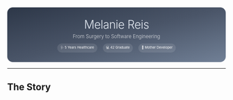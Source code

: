 # 

<div align="center">

<!-- Elegant Hero Section with Responsive SVG -->
<svg width="100%" height="200" viewBox="0 0 800 200" xmlns="http://www.w3.org/2000/svg">
  <defs>
    <linearGradient id="elegantGradient" x1="0%" y1="0%" x2="100%" y2="100%">
      <stop offset="0%" style="stop-color:#2D3748;stop-opacity:1" />
      <stop offset="50%" style="stop-color:#4A5568;stop-opacity:1" />
      <stop offset="100%" style="stop-color:#718096;stop-opacity:1" />
    </linearGradient>
  </defs>
  
  <rect width="100%" height="100%" fill="url(#elegantGradient)" rx="20"/>
  
  <foreignObject width="100%" height="100%">
    <div xmlns="http://www.w3.org/1999/xhtml" style="display: flex; align-items: center; justify-content: center; height: 100%; color: white; font-family: 'Inter', 'Segoe UI', sans-serif;">
      <div style="text-align: center; padding: 20px;">
        <h1 style="font-size: clamp(28px, 5vw, 42px); font-weight: 300; margin: 0; letter-spacing: -0.02em;">
          <span style="color: #E2E8F0;">Melanie Reis</span>
        </h1>
        <p style="font-size: clamp(14px, 2.5vw, 18px); margin: 8px 0 0 0; opacity: 0.8; font-weight: 300;">
          From Surgery to Software Engineering
        </p>
        <div style="margin-top: 16px; display: flex; justify-content: center; gap: 20px; flex-wrap: wrap;">
          <span style="font-size: 12px; background: rgba(255,255,255,0.1); padding: 6px 12px; border-radius: 20px;">🩺 5 Years Healthcare</span>
          <span style="font-size: 12px; background: rgba(255,255,255,0.1); padding: 6px 12px; border-radius: 20px;">💻 42 Graduate</span>
          <span style="font-size: 12px; background: rgba(255,255,255,0.1); padding: 6px 12px; border-radius: 20px;">👶 Mother Developer</span>
        </div>
      </div>
    </div>
  </foreignObject>
</svg>

</div>

---

## The Story

<div align="center">

<svg width="100%" height="300" viewBox="0 0 800 300" xmlns="http://www.w3.org/2000/svg">
  <foreignObject width="100%" height="100%">
    <div xmlns="http://www.w3.org/1999/xhtml">
      <style>
        .story-container {
          display: grid;
          grid-template-columns: 1fr 1fr;
          gap: 40px;
          padding: 40px;
          height: 100%;
          align-items: center;
          font-family: 'Inter', 'Segoe UI', sans-serif;
        }
        .story-text {
          color: #2D3748;
        }
        .story-text h3 {
          color: #1A202C;
          font-size: 24px;
          font-weight: 500;
          margin: 0 0 16px 0;
        }
        .story-text p {
          font-size: 15px;
          line-height: 1.7;
          color: #4A5568;
          margin: 0 0 16px 0;
        }
        .highlight {
          color: #2B6CB0;
          font-weight: 500;
        }
        .code-elegant {
          background: #F7FAFC;
          border: 1px solid #E2E8F0;
          border-radius: 12px;
          padding: 24px;
          font-family: 'JetBrains Mono', monospace;
          font-size: 13px;
          line-height: 1.6;
          color: #2D3748;
        }
        .code-keyword { color: #805AD5; }
        .code-string { color: #38A169; }
        .code-comment { color: #718096; }
        
        @media (max-width: 768px) {
          .story-container {
            grid-template-columns: 1fr;
            gap: 24px;
            padding: 24px;
          }
          .story-text h3 { font-size: 20px; }
          .code-elegant { font-size: 12px; padding: 16px; }
        }
      </style>
      
      <div class="story-container">
        <div class="story-text">
          <h3>The Impossible Journey</h3>
          <p>
            <strong class="highlight">September 2024:</strong> Started 42 School's intensive Piscine with a 1-month-old newborn and 2-year-old son.
          </p>
          <p>
            While balancing sleepless nights, feeding schedules, and a demanding surgical nursing career, I discovered an unshakeable determination to master programming.
          </p>
          <p>
            <strong class="highlight">Result:</strong> 42 Porto Graduate with 110/100 final score.
          </p>
        </div>
        
        <div class="code-elegant">
<span class="code-comment">// The journey that seemed impossible</span>
<span class="code-keyword">const</span> achievement = {
  <span class="code-string">timeline</span>: <span class="code-string">"11 months"</span>,
  <span class="code-string">challenges</span>: [
    <span class="code-string">"1-month newborn"</span>,
    <span class="code-string">"2-year-old toddler"</span>,
    <span class="code-string">"Full-time surgical nurse"</span>,
    <span class="code-string">"2-3 hours sleep/night"</span>
  ],
  <span class="code-string">score</span>: <span class="code-string">"110/100"</span>,
  
  <span class="code-keyword">getInspiration</span>() {
    <span class="code-keyword">return</span> <span class="code-string">"With determination, "</span> +
           <span class="code-string">"anything is possible"</span>;
  }
};
        </div>
      </div>
    </div>
  </foreignObject>
</svg>

</div>

---

## Professional Journey

<div align="center">

<svg width="100%" height="400" viewBox="0 0 800 400" xmlns="http://www.w3.org/2000/svg">
  <foreignObject width="100%" height="100%">
    <div xmlns="http://www.w3.org/1999/xhtml">
      <style>
        .timeline-elegant {
          padding: 40px;
          font-family: 'Inter', 'Segoe UI', sans-serif;
        }
        .timeline-item {
          display: grid;
          grid-template-columns: 120px 4px 1fr;
          gap: 24px;
          margin-bottom: 32px;
          align-items: start;
        }
        .timeline-date {
          text-align: right;
          color: #718096;
          font-size: 14px;
          font-weight: 500;
          padding-top: 4px;
        }
        .timeline-line {
          width: 4px;
          height: 60px;
          background: linear-gradient(to bottom, #4A5568, #E2E8F0);
          border-radius: 2px;
          position: relative;
        }
        .timeline-line::before {
          content: '';
          position: absolute;
          top: 8px;
          left: -6px;
          width: 16px;
          height: 16px;
          background: #4A5568;
          border-radius: 50%;
          border: 3px solid white;
          box-shadow: 0 2px 8px rgba(0,0,0,0.15);
        }
        .timeline-content h4 {
          color: #1A202C;
          font-size: 16px;
          font-weight: 600;
          margin: 0 0 6px 0;
        }
        .timeline-content p {
          color: #4A5568;
          font-size: 14px;
          margin: 0;
          line-height: 1.5;
        }
        
        @media (max-width: 768px) {
          .timeline-elegant { padding: 20px; }
          .timeline-item {
            grid-template-columns: 80px 4px 1fr;
            gap: 16px;
            margin-bottom: 24px;
          }
          .timeline-date { font-size: 12px; }
          .timeline-content h4 { font-size: 14px; }
          .timeline-content p { font-size: 13px; }
        }
      </style>
      
      <div class="timeline-elegant">
        <div class="timeline-item">
          <div class="timeline-date">2020</div>
          <div class="timeline-line"></div>
          <div class="timeline-content">
            <h4>🏥 Surgical Nursing Career</h4>
            <p>Started as OR & Anesthesia specialist at ULSEDV</p>
          </div>
        </div>
        
        <div class="timeline-item">
          <div class="timeline-date">Sep 2024</div>
          <div class="timeline-line"></div>
          <div class="timeline-content">
            <h4>👶 42 Piscine with Newborn</h4>
            <p>Began intensive coding bootcamp with 1-month-old baby</p>
          </div>
        </div>
        
        <div class="timeline-item">
          <div class="timeline-date">Oct 2024</div>
          <div class="timeline-line"></div>
          <div class="timeline-content">
            <h4>💻 42 Common Core</h4>
            <p>Started full curriculum while managing family and work</p>
          </div>
        </div>
        
        <div class="timeline-item">
          <div class="timeline-date">Sep 2025</div>
          <div class="timeline-line"></div>
          <div class="timeline-content">
            <h4>🎓 42 Porto Graduate</h4>
            <p>Achieved 110/100 final score</p>
          </div>
        </div>
        
        <div class="timeline-item">
          <div class="timeline-date">Oct 2025</div>
          <div class="timeline-line"></div>
          <div class="timeline-content">
            <h4>🚀 SEA:ME Automotive</h4>
            <p>Next chapter: Automotive Engineering program</p>
          </div>
        </div>
      </div>
    </div>
  </foreignObject>
</svg>

</div>

---

## Technical Excellence

<div align="center">

<table>
<tr>
<td width="50%">

### 🏆 42 Porto Projects

| Project | Score | Complexity |
|---------|-------|------------|
| **cub3D** | `125/100` | 3D Graphics Engine |
| **transcendence** | `110/100` | Full-Stack Platform |
| **webserv** | `100/100` | HTTP Server |
| **minishell** | `99/100` | Shell Implementation |
| **get_next_line** | `125/100` | File I/O Mastery |

</td>
<td width="50%">

### 💻 Core Stack

**Systems Programming**
- C/C++ • Linux • Shell Scripting

**Web Development** 
- TypeScript • React • Node.js • PostgreSQL

**DevOps & Tools**
- Docker • Nginx • Git

**Languages**
- 🇵🇹 Portuguese • 🇫🇷 French • 🇬🇧 English • 🇮🇹 Italian

</td>
</tr>
</table>

</div>

---

## Analytics

<div align="center">

<img width="49%" src="https://github-readme-stats.vercel.app/api?username=melaniereis&show_icons=true&theme=default&hide_border=true&bg_color=ffffff&title_color=2D3748&icon_color=4A5568&text_color=2D3748" />
<img width="49%" src="https://github-readme-streak-stats.herokuapp.com/?user=melaniereis&theme=default&hide_border=true&background=ffffff&stroke=4A5568&ring=2D3748&fire=4A5568&currStreakLabel=2D3748" />

<img width="60%" src="https://github-readme-stats.vercel.app/api/top-langs/?username=melaniereis&layout=compact&theme=default&hide_border=true&bg_color=ffffff&title_color=2D3748&text_color=2D3748" />

</div>

---

## Future Vision

<div align="center">

<svg width="100%" height="250" viewBox="0 0 800 250" xmlns="http://www.w3.org/2000/svg">
  <foreignObject width="100%" height="100%">
    <div xmlns="http://www.w3.org/1999/xhtml">
      <style>
        .future-container {
          background: linear-gradient(135deg, #F7FAFC 0%, #EDF2F7 100%);
          border: 1px solid #E2E8F0;
          border-radius: 16px;
          padding: 40px;
          margin: 20px;
          text-align: center;
          font-family: 'Inter', 'Segoe UI', sans-serif;
          height: calc(100% - 40px);
          display: flex;
          flex-direction: column;
          justify-content: center;
        }
        .future-container h3 {
          color: #1A202C;
          font-size: 24px;
          font-weight: 500;
          margin: 0 0 16px 0;
        }
        .future-container p {
          color: #4A5568;
          font-size: 16px;
          line-height: 1.6;
          margin: 0 0 24px 0;
        }
        .future-grid {
          display: grid;
          grid-template-columns: repeat(2, 1fr);
          gap: 16px;
          max-width: 600px;
          margin: 0 auto;
        }
        .future-item {
          background: white;
          border: 1px solid #E2E8F0;
          border-radius: 8px;
          padding: 16px;
          text-align: center;
        }
        .future-item strong {
          color: #2D3748;
          font-size: 14px;
          display: block;
          margin-bottom: 4px;
        }
        .future-item span {
          color: #718096;
          font-size: 12px;
        }
        
        @media (max-width: 768px) {
          .future-container { padding: 24px; }
          .future-container h3 { font-size: 20px; }
          .future-container p { font-size: 14px; }
          .future-grid { grid-template-columns: 1fr; gap: 12px; }
        }
      </style>
      
      <div class="future-container">
        <h3>🚀 SEA:ME Automotive • October 2025</h3>
        <p>
          Bridging healthcare precision with automotive innovation. 
          Applying life-critical system experience to safety-focused automotive technology.
        </p>
        
        <div class="future-grid">
          <div class="future-item">
            <strong>🩺 HealthTech Integration</strong>
            <span>In-vehicle monitoring systems</span>
          </div>
          <div class="future-item">
            <strong>🚨 Emergency Response</strong>
            <span>Life-saving automation</span>
          </div>
          <div class="future-item">
            <strong>🧠 Driver Wellness</strong>
            <span>Real-time health analytics</span>
          </div>
          <div class="future-item">
            <strong>⚡ Safety-Critical Code</strong>
            <span>Zero-error automotive software</span>
          </div>
        </div>
      </div>
    </div>
  </foreignObject>
</svg>

</div>

---

## Connect

<div align="center">

<svg width="100%" height="120" viewBox="0 0 800 120" xmlns="http://www.w3.org/2000/svg">
  <foreignObject width="100%" height="100%">
    <div xmlns="http://www.w3.org/1999/xhtml">
      <style>
        .connect-section {
          display: flex;
          justify-content: center;
          align-items: center;
          height: 100%;
          gap: 20px;
          font-family: 'Inter', 'Segoe UI', sans-serif;
        }
        .connect-link {
          display: inline-flex;
          align-items: center;
          gap: 8px;
          background: #F7FAFC;
          border: 1px solid #E2E8F0;
          color: #2D3748;
          text-decoration: none;
          padding: 12px 20px;
          border-radius: 8px;
          font-size: 14px;
          font-weight: 500;
          transition: all 0.2s ease;
        }
        .connect-link:hover {
          background: #EDF2F7;
          border-color: #CBD5E0;
          transform: translateY(-1px);
        }
        
        @media (max-width: 768px) {
          .connect-section {
            flex-direction: column;
            gap: 12px;
          }
          .connect-link {
            width: 200px;
            justify-content: center;
          }
        }
      </style>
      
      <div class="connect-section">
        <a href="https://www.linkedin.com/in/melanie-ferraz-reis-622229a5" class="connect-link">
          💼 LinkedIn
        </a>
        <a href="mailto:melanie.ferraz@ua.pt" class="connect-link">
          📧 Email
        </a>
        <a href="https://github.com/melaniereis" class="connect-link">
          🐙 GitHub
        </a>
      </div>
    </div>
  </foreignObject>
</svg>

<p style="color: #718096; font-size: 14px; margin: 16px 0 8px 0;">📍 Ovar, Portugal • Open to HealthTech & Automotive opportunities</p>

<img src="https://komarev.com/ghpvc/?username=melaniereis&label=Profile%20Views&color=4A5568&style=flat&labelColor=E2E8F0" />

</div>

---

<div align="center" style="margin-top: 40px;">

### 💭 *"I approach code with the same precision as surgery—focused, reliable, and impactful."*

</div>
